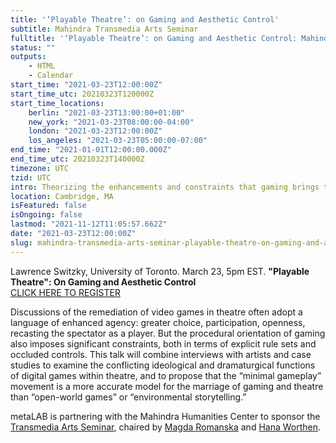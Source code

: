 ```yaml
---
title: '‘Playable Theatre’: on Gaming and Aesthetic Control'
subtitle: Mahindra Transmedia Arts Seminar
fulltitle: '‘Playable Theatre’: on Gaming and Aesthetic Control: Mahindra Transmedia Arts Seminar'
status: ""
outputs:
    - HTML
    - Calendar
start_time: "2021-03-23T12:00:00Z"
start_time_utc: 20210323T120000Z
start_time_locations:
    berlin: "2021-03-23T13:00:00+01:00"
    new_york: "2021-03-23T08:00:00-04:00"
    london: "2021-03-23T12:00:00Z"
    los_angeles: "2021-03-23T05:00:00-07:00"
end_time: "2021-01-01T12:00:00.000Z"
end_time_utc: 20210323T140000Z
timezone: UTC
tzid: UTC
intro: Theorizing the enhancements and constraints that gaming brings to theatre.
location: Cambridge, MA
isFeatured: false
isOngoing: false
lastmod: "2021-11-12T11:05:57.662Z"
date: "2021-03-23T12:00:00Z"
slug: mahindra-transmedia-arts-seminar-playable-theatre-on-gaming-and-aesthetic-control
---
```

Lawrence Switzky, University of Toronto. March 23, 5pm EST.
**"Playable Theatre": On Gaming and Aesthetic Control**<br>
[CLICK HERE TO REGISTER](https://harvard.zoom.us/webinar/register/WN_WTjBRM2oRpyoxbL6MAaLgg)

Discussions of the remediation of video games in theatre often adopt a language of enhanced agency: greater choice, participation, openness, recasting the spectator as a player. But the procedural orientation of gaming also imposes significant constraints, both in terms of explicit rule sets and occluded controls. This talk will combine interviews with artists and case studies to examine the conflicting ideological and dramaturgical functions of digital games within theatre, and to propose that the “minimal gameplay” movement is a more accurate model for the marriage of gaming and theatre than “open-world games” or “environmental storytelling.”

metaLAB is partnering with the Mahindra Humanities Center to sponsor the [Transmedia Arts Seminar](https://mahindrahumanities.fas.harvard.edu/transmedia-arts), chaired by [Magda Romanska](https://mahindrahumanities.fas.harvard.edu/people/magda-romanska) and [Hana Worthen](https://mahindrahumanities.fas.harvard.edu/people/hana-worthen).